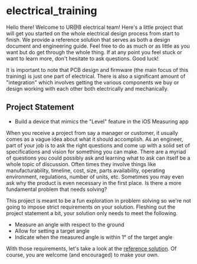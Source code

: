 # electrical_training

Hello there! Welcome to UR@B electrical team! Here's a little project that will get you started on the whole electrical design process from start to finish. We provide a reference solution that serves as both a design document and engineering guide. Feel free to do as much or as little as you want but do get through the whole thing. If at any point you feel stuck or want to learn more, don't hesitate to ask questions. Good luck!

It is important to note that PCB design and firmware (the main focus of this training) is just one part of electrical. There is also a significant amount of "integration" which involves getting the various components we buy or design working with each other both electrically and mechanically.

## Project Statement

- Build a device that mimics the "Level" feature in the iOS Measuring app

When you receive a project from say a manager or customer, it usually comes as a vague idea about what it should accomplish. As an engineer, part of your job is to ask the right questions and come up with a solid set of specifications and vision for something you can make. There are a myriad of questions you could possibly ask and learning what to ask can itself be a whole topic of discussion. Often times they involve things like manufacturability, timeline, cost, size, parts availability, operating environment, regulations, number of units, etc. Sometimes you may even ask why the product is even necessary in the first place. Is there a more fundamental problem that needs solving?

This project is meant to be a fun exploration in problem solving so we're not going to impose strict requirements on your solution. Fleshing out the project statement a bit, your solution only needs to meet the following.

- Measure an angle with respect to the ground
- Allow for setting a target angle
- Indicate when the measured angle is within 1° of the target angle

With those requirements, let's take a look at the [reference solution](reference_solution/writeup.md). Of course, you are welcome (and encouraged) to make your own.
